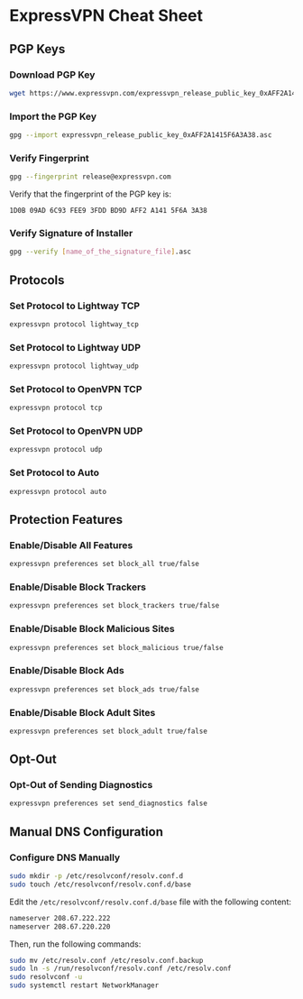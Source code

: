 # ExpressVPN Cheat Sheet

## PGP Keys

### Download PGP Key
```bash
wget https://www.expressvpn.com/expressvpn_release_public_key_0xAFF2A1415F6A3A38.asc
```

### Import the PGP Key
```bash
gpg --import expressvpn_release_public_key_0xAFF2A1415F6A3A38.asc
```

### Verify Fingerprint
```bash
gpg --fingerprint release@expressvpn.com
```
Verify that the fingerprint of the PGP key is:
```
1D0B 09AD 6C93 FEE9 3FDD BD9D AFF2 A141 5F6A 3A38
```

### Verify Signature of Installer
```bash
gpg --verify [name_of_the_signature_file].asc
```

## Protocols

### Set Protocol to Lightway TCP
```bash
expressvpn protocol lightway_tcp
```

### Set Protocol to Lightway UDP
```bash
expressvpn protocol lightway_udp
```

### Set Protocol to OpenVPN TCP
```bash
expressvpn protocol tcp
```

### Set Protocol to OpenVPN UDP
```bash
expressvpn protocol udp
```

### Set Protocol to Auto
```bash
expressvpn protocol auto
```

## Protection Features

### Enable/Disable All Features
```bash
expressvpn preferences set block_all true/false
```

### Enable/Disable Block Trackers
```bash
expressvpn preferences set block_trackers true/false
```

### Enable/Disable Block Malicious Sites
```bash
expressvpn preferences set block_malicious true/false
```

### Enable/Disable Block Ads
```bash
expressvpn preferences set block_ads true/false
```

### Enable/Disable Block Adult Sites
```bash
expressvpn preferences set block_adult true/false
```

## Opt-Out

### Opt-Out of Sending Diagnostics
```bash
expressvpn preferences set send_diagnostics false
```

## Manual DNS Configuration

### Configure DNS Manually
```bash
sudo mkdir -p /etc/resolvconf/resolv.conf.d
sudo touch /etc/resolvconf/resolv.conf.d/base
```
Edit the `/etc/resolvconf/resolv.conf.d/base` file with the following content:
```bash
nameserver 208.67.222.222
nameserver 208.67.220.220
```
Then, run the following commands:
```bash
sudo mv /etc/resolv.conf /etc/resolv.conf.backup
sudo ln -s /run/resolvconf/resolv.conf /etc/resolv.conf
sudo resolvconf -u
sudo systemctl restart NetworkManager
```

